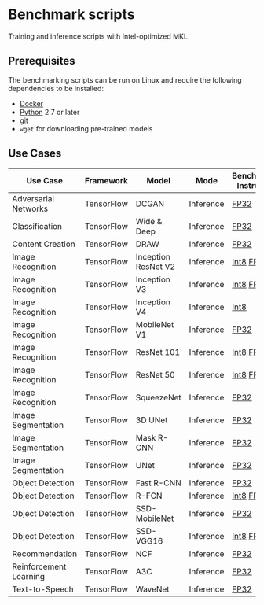 # Benchmark scripts

Training and inference scripts with Intel-optimized MKL

## Prerequisites

The benchmarking scripts can be run on Linux and require the following
dependencies to be installed:
* [Docker](https://docs.docker.com/install/)
* [Python](https://www.python.org/downloads/) 2.7 or later
* [git](https://git-scm.com/book/en/v2/Getting-Started-Installing-Git)
* `wget` for downloading pre-trained models

## Use Cases

| Use Case               | Framework     | Model               | Mode      | Benchmarking Instructions    |
| -----------------------| --------------| ------------------- | --------- |------------------------------|
| Adversarial Networks   | TensorFlow    | DCGAN               | Inference | [FP32](adversarial_networks/tensorflow/dcgan/README.md#fp32-inference-instructions) |
| Classification         | TensorFlow    | Wide & Deep         | Inference | [FP32](classification/tensorflow/wide_deep/README.md#fp32-inference-instructions) |
| Content Creation       | TensorFlow    | DRAW                | Inference | [FP32](content_creation/tensorflow/draw/README.md#fp32-inference-instructions) |
| Image Recognition      | TensorFlow    | Inception ResNet V2 | Inference | [Int8](image_recognition/tensorflow/inception_resnet_v2/README.md#int8-inference-instructions) [FP32](image_recognition/tensorflow/inception_resnet_v2/README.md#fp32-inference-instructions) |
| Image Recognition      | TensorFlow    | Inception V3        | Inference | [Int8](image_recognition/tensorflow/inceptionv3/README.md#int8-inference-instructions) [FP32](image_recognition/tensorflow/inceptionv3/README.md#fp32-inference-instructions) |
| Image Recognition      | TensorFlow    | Inception V4        | Inference | [Int8](image_recognition/tensorflow/inceptionv4/README.md#int8-inference-instructions) |
| Image Recognition      | TensorFlow    | MobileNet V1        | Inference | [FP32](image_recognition/tensorflow/mobilenet_v1/README.md#fp32-inference-instructions) |
| Image Recognition      | TensorFlow    | ResNet 101          | Inference | [Int8](image_recognition/tensorflow/resnet101/README.md#int8-inference-instructions) [FP32](image_recognition/tensorflow/resnet101/README.md#fp32-inference-instructions) |
| Image Recognition      | TensorFlow    | ResNet 50           | Inference | [Int8](image_recognition/tensorflow/resnet50/README.md#int8-inference-instructions) [FP32](image_recognition/tensorflow/resnet50/README.md#fp32-inference-instructions) |
| Image Recognition      | TensorFlow    | SqueezeNet          | Inference | [FP32](image_recognition/tensorflow/squeezenet/README.md#fp32-inference-instructions) |
| Image Segmentation     | TensorFlow    | 3D UNet             | Inference | [FP32](image_segmentation/tensorflow/3d_unet/README.md#fp32-inference-instructions) |
| Image Segmentation     | TensorFlow    | Mask R-CNN          | Inference | [FP32](image_segmentation/tensorflow/maskrcnn/README.md#fp32-inference-instructions) |
| Image Segmentation     | TensorFlow    | UNet                | Inference | [FP32](image_segmentation/tensorflow/unet/README.md#fp32-inference-instructions) |
| Object Detection       | TensorFlow    | Fast R-CNN          | Inference | [FP32](object_detection/tensorflow/fastrcnn/README.md#fp32-inference-instructions) |
| Object Detection       | TensorFlow    | R-FCN               | Inference | [Int8](object_detection/tensorflow/rfcn/README.md#int8-inference-instructions) [FP32](object_detection/tensorflow/rfcn/README.md#fp32-inference-instructions) |
| Object Detection       | TensorFlow    | SSD-MobileNet       | Inference | [FP32](object_detection/tensorflow/ssd-mobilenet/README.md#fp32-inference-instructions) |
| Object Detection       | TensorFlow    | SSD-VGG16           | Inference | [Int8](object_detection/tensorflow/ssd-vgg16/README.md#int8-inference-instructions) [FP32](object_detection/tensorflow/ssd-vgg16/README.md#fp32-inference-instructions) |
| Recommendation         | TensorFlow    | NCF                 | Inference | [FP32](recommendation/tensorflow/ncf/README.md#fp32-inference-instructions) |
| Reinforcement Learning | TensorFlow    | A3C                 | Inference | [FP32](reinforcement_learning/tensorflow/a3c/README.md#fp32-inference-instructions) |
| Text-to-Speech         | TensorFlow    | WaveNet             | Inference | [FP32](text_to_speech/tensorflow/wavenet/README.md#fp32-inference-instructions) |
